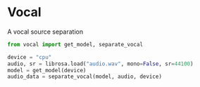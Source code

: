 # Vocal

A vocal source separation


```python
from vocal import get_model, separate_vocal

device = "cpu"
audio, sr = librosa.load("audio.wav", mono=False, sr=44100)
model = get_model(device)
audio_data = separate_vocal(model, audio, device)
```